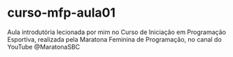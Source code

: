 # curso-mfp-aula01
Aula introdutória lecionada por mim no Curso de Iniciação em Programação Esportiva, realizada pela Maratona Feminina de Programação, no canal do YouTube @MaratonaSBC
